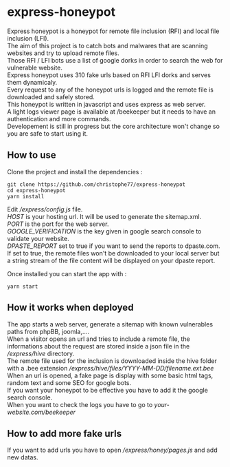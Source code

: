 # express-honeypot

Express honeypot is a honeypot for remote file inclusion (RFI) and local file inclusion (LFI).<br />
The aim of this project is to catch bots and malwares that are scanning websites and try to upload remote files.<br />
Those RFI / LFI bots use a list of google dorks in order to search the web for vulnerable website.<br />
Express honeypot uses 310 fake urls based on RFI LFI dorks and serves them dynamicaly.<br />
Every request to any of the honeypot urls is logged and the remote file is downloaded and safely stored.<br />
This honeypot is written in javascript and uses express as web server.<br />
A light logs viewer page is available at /beekeeper but it needs to have an authentication and more commands.<br />
Developement is still in progress but the core architecture won't change so you are safe to start using it.<br />

## How to use

Clone the project and install the dependencies :<br />

    git clone https://github.com/christophe77/express-honeypot
    cd express-honeypot
    yarn install

Edit _/express/config.js_ file.<br />
_HOST_ is your hosting url. It will be used to generate the sitemap.xml.<br />
_PORT_ is the port for the web server.<br />
_GOOGLE_VERIFICATION_ is the key given in google search console to validate your website.<br />
_DPASTE_REPORT_ set to true if you want to send the reports to dpaste.com.<br />
If set to true, the remote files won't be downloaded to your local server but a string stream of the file content will be displayed on your dpaste report.<br />

Once installed you can start the app with :<br />

    yarn start

## How it works when deployed

The app starts a web server, generate a sitemap with known vulnerables paths from phpBB, joomla,....<br />
When a visitor opens an url and tries to include a remote file, the informations about the request are stored inside a json file in the _/express/hive_ directory.<br />
The remote file used for the inclusion is downloaded inside the hive folder with a .bee extension _/express/hive/files/YYYY-MM-DD/filename.ext.bee_<br />
When an url is opened, a fake page is display with some basic html tags, random text and some SEO for google bots.<br />
If you want your honeypot to be effective you have to add it the google search console.<br />
When you want to check the logs you have to go to _your-website.com/beekeeper_<br />

## How to add more fake urls

If you want to add urls you have to open _/express/honey/pages.js_ and add new datas.<br />
